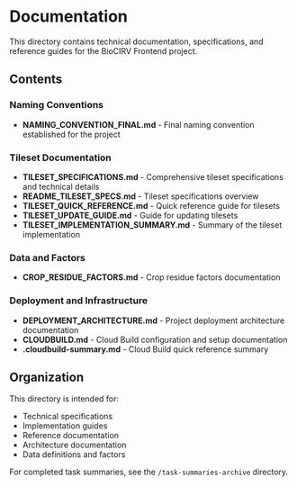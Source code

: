 # Documentation

This directory contains technical documentation, specifications, and reference guides for the BioCIRV Frontend project.

## Contents

### Naming Conventions
- **NAMING_CONVENTION_FINAL.md** - Final naming convention established for the project

### Tileset Documentation
- **TILESET_SPECIFICATIONS.md** - Comprehensive tileset specifications and technical details
- **README_TILESET_SPECS.md** - Tileset specifications overview
- **TILESET_QUICK_REFERENCE.md** - Quick reference guide for tilesets
- **TILESET_UPDATE_GUIDE.md** - Guide for updating tilesets
- **TILESET_IMPLEMENTATION_SUMMARY.md** - Summary of the tileset implementation

### Data and Factors
- **CROP_RESIDUE_FACTORS.md** - Crop residue factors documentation

### Deployment and Infrastructure
- **DEPLOYMENT_ARCHITECTURE.md** - Project deployment architecture documentation
- **CLOUDBUILD.md** - Cloud Build configuration and setup documentation
- **.cloudbuild-summary.md** - Cloud Build quick reference summary

## Organization

This directory is intended for:
- Technical specifications
- Implementation guides
- Reference documentation
- Architecture documentation
- Data definitions and factors

For completed task summaries, see the `/task-summaries-archive` directory.

